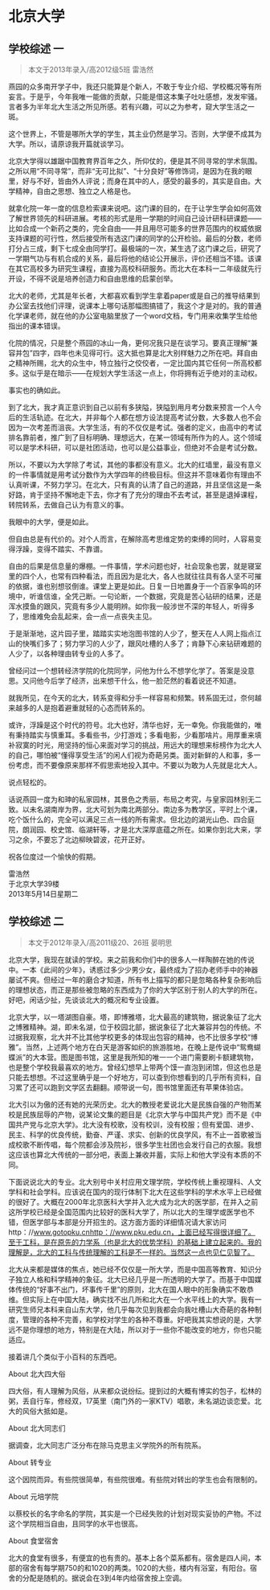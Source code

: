 # 北京大学

## 学校综述 一

> 本文于2013年录入/高2012级5班 雷浩然

燕园的众多南开学子中，我还只能算是个新人，不敢于专业介绍、学校概况等有所妄言。于是乎，今年我唯一能做的贡献，只能是借这本集子吐吐感想，发发牢骚。言者多为半年北大生活之所见所感。若有兴趣，可以之为参考，窥大学生活之一斑。

这个世界上，不管是哪所大学的学生，其主业仍然是学习。否则，大学便不成其为大学。所以，请原谅我开篇就谈学习。

北京大学得以雄踞中国教育界百年之久，所仰仗的，便是其不同寻常的学术氛围。之所以用“不同寻常”，而非“无可比拟”、“十分良好”等修饰词，是因为在我的眼里，好与不好，皆由外人评说；而身在其中的人，感受的最多的，其实是自由。大学精神，自由之思想、独立之人格是也。

就拿化院一年一度的信息检索课来说吧。这门课的目的，在于让学生学会如何高效了解世界领先的科研进展。考核的形式是用一学期的时间自己设计研科研课题——比如合成一个新药之类的，完全自由——并且用尽可能多的世界范围内的权威依据支持课题的可行性，然后接受所有选这门课的同学的公开检验。最后的分数，老师打分占三成，剩下七成全由同学打。最极端的一次，某生选了这门课之后，研究了一学期气功与有机合成的关系，最后将他的结论公开展示，评价还相当不错。该课在其它高校多为研究生课程，直接为高校科研服务。而北大在本科一二年级就先行开设，不得不说是培养创造力和自由思维的启蒙创举。

北大的老师，尤其是年长者，大都喜欢看到学生拿着paper或是自己的推导结果到办公室去找他们评理，说课本上哪句话那幅图搞错了，我这个才是对的。我的普通化学课老师，就在他的办公室电脑里放了一个word文档，专门用来收集学生给他指出的课本错误。

化院的情况，只是整个燕园的冰山一角，更何况我只是在谈学习。要真正理解“兼容并包”四字，四年也未见得可行。这大抵也算是北大别样魅力之所在吧。拜自由之精神所赐，北大的众生中，特立独行之佼佼者，一定比国内其它任何一所高校都多。这似乎是在暗示——在规划大学生活这一点上，你将拥有近乎绝对的主动权。

事实也的确如此。

到了北大，我才真正意识到自己以前有多狭隘，狭隘到用月考分数来预言一个人今后的生活轨迹。在北大，并非每个人都在想方设法提高考试分数，大多数人也不会因为一次考差而沮丧。大学生活，有的不仅仅是考试。强者的定义，由高中的考试排名靠前者，推广到了目标明确、理想远大，在某一领域有所作为的人。这个领域可以是学术科研，可以是社团活动，也可以是公益事业，但绝对不会是考试分数。

所以，不要以为大学除了考试，其他的事都没有意义。北大的红墙里，最没有意义的一件事情就是用考试分数作为大学四年的终极目标。但这并不意味着你有理由不认真听课，不努力学习。在北大，只有真的认清了自己的道路，并且坚信这是一条好路，肯于坚持不懈地走下去，你才有了充分的理由不去考试，甚至是退掉课程，转院转系，去做自己认为有意义的事。

我眼中的大学，便是如此。

但自由总是有代价的。对个人而言，在解除高考思维定势的束缚的同时，人容易变得浮躁，变得不踏实、不靠谱。

自由的后果是信息量的爆棚。一件事情，学术问题也好，社会现象也罢，就是寝室里的四个人，也常有四种看法，而且因为是北大，各人也就往往具有各人坚不可摧的依据，谁也别想驳倒谁。课堂上更是如此。日复一日地置身于一个百家争鸣的环境中，听谁信谁，全凭己断。一句论断，一个数据，究竟是苦心钻研的结果，还是浑水摸鱼的跟风，究竟有多少人能明辨。如你我一般涉世不深的年轻人，听得多了，思维难免会乱起来，会一点一点丧失主见。

于是渐渐地，这片园子里，踏踏实实地泡图书馆的人少了，整天在人人网上指点江山的快嘴们多了；努力学习的人少了，跟风吐槽的人多了；肯静下心来钻研难题的人少了，以各种理由转专业的人多了。

曾经问过一个想转经济学院的化院同学，问他为什么不想学化学了。答案是没意思。又问他今后学了经济，出来想干什么，他一脸茫然的看着说还不知道。

就我所见，在今天的北大，转系变得和分手一样容易和频繁。转系固无过，奈何越来越多的人是抱着避重就轻的心态而转系的。

或许，浮躁是这个时代的符号。北大也好，清华也好，无一幸免。你我能做的，唯有秉持踏实与慎重耳。多看些书，少打游戏；多看电影，少看那啥片。用厚重来填补寂寞的时光，用坚持的恒心来面对学习的挑战，用远大的理想来标榜作为北大人的自己，哪怕被“懂得享受生活”的闲人们视为奇葩另类。面对新鲜的人和事，多一份考虑，而不要像原来那样不假思索地投入其中。不要以为敢为人先就是北大人。

说点轻松的。

话说燕园一度为和珅的私家园林，其景色之秀丽，布局之考究，与皇家园林别无二致。以未名湖南岸为界，北大可划为南北两部分。南边多为教学区，平时上个课，吃个饭什么的，完全可以满足三点一线的所有需求。但北边的湖光山色、四合庭院，朗润园、校史馆、临湖轩等，才是北大深厚底蕴之所在。如果你到北大来，学习之余，不要忘了北边柳映碧波，花开正好。

祝各位度过一个愉快的假期。  

雷浩然  
于北京大学39楼  
2013年5月14日星期二

## 学校综述 二

> 本文于2012年录入/高2011级20、26班 晏明思

北京大学，我现在就读的学校。来之前我和你们中的很多人一样陶醉在她的传说中。一本《此间的少年》，诱惑过多少少男少女，最终成为了招办老师手中的神器屡试不爽。但经过一年的磨合才知道，所有书上描写的都只是忽略各种复杂影响后的理想状态，而正是那些被忽略的东西成为了你的大学区别于别人的大学的所在。好吧，闲话少扯，先谈谈北大的概况和专业设置。

北京大学，以一塔湖图自豪。塔，即博雅塔，北大最高的建筑物，据说象征了北大之博雅精神。湖，即未名湖，位于校园北部，据说象征了北大兼容并包的传统。不过据我观察，北大并不比其他学校更多的体现出包容的精神，也不比很多学校“博雅”。当然，上述两个地方在白天是游客如织的旅游胜地，在晚上是传说中“鸳鸯蝴蝶派”的大本营。图是图书馆，这里是我所知的唯一一个进门需要刷卡额建筑物，也是整个学校我最喜欢的地方。曾经幻想早上带两个馍一直泡到闭馆，但这也总是只能去想想。不过这里确乎是一个好地方，可以查到你想看到的几乎所有资料，自习累了还可以跑到文学区去翻翻。顺带说一句，图书馆里面还有苹果体验店。

北大引以为傲的还有她的光荣历史。北大的教授老爱说北大是民族自强的产物而某校是民族屈辱的产物，说某论文集的题目是《北京大学与中国共产党》而不是《中国共产党与北京大学》。北大没有校歌，没有校训，没有校服；但有爱国、进步、民主、科学的优良传统，勤奋、严谨、求实、创新的优良学风，有不止一首歌被当成校歌不断传唱，每个院都会涉及院衫，很多学生社团也会发行自己的衣服。我想这应该也算北大传统的一部分吧，表面上兼收并蓄，实际上和他大学没有本质的不同。

下面说说北大的专业。北大别号中关村应用文理学院，学校传统上重视理科、人文学科和社会学科。应该说在国内的现行体制下北大在这些学科的学术水平上已经做的很好了。大概在2000年北京医科大学并入北大成为北大的医学部，在并入之前这所学校已经是全国范围内比较好的医科大学了，所以北大的生理学或医学也不错，但医学部与本部是分开招生的。这方面方面的详细情况请大家访问http：//www.gotopku.cnhttp：//www.pku.edu.cn，上面已经写得很详细了。至于工科，是在原先的力学系（也是北大的优势学科）的基础上建立起来的。我的理解是，北大的工科与传统理解的工科是不一样的。当然这一点也见仁见智了。

北大从来都是媒体的焦点，她已经不仅仅是一所大学，而是中国高等教育、知识分子独立人格和科学精神的象征。北大已经几乎是一所透明的大学了。而基于中国媒体传统的“好事不出门，坏事传千里”的原则，北大在国人眼中的形象确实不敢恭维。但实际上在中国大陆，确实找不出几所和北大在一个水平线上的大学。我有一研究生师兄本科来自山东大学，他几乎每次见到我都会向我吐槽山大奇葩的各种制度，管理的各种不完善，和学校对学生的各种不尊重。好吧我其实想说的是，大学远不是你理想的地方，特别是在大陆，所以对于一些你不能改变的地方，你也只能适应。

接着讲几个类似于小百科的东西吧。

About 北大四大俗

四大俗，有人理解为风俗，从来都众说纷纭。提到过的大概有博实的包子，松林的粥，丢自行车，修经双，17英里（南门外的一家KTV）唱歌，未名湖边谈恋爱。北大的风俗大抵如是。

About 北大同志们

据调查，北大同志广泛分布在除马克思主义学院外的所有院系。

About 转专业

这个因院而异。有些院很简单，有些院很难。有些院对转出的学生也会有限制的。

About 元培学院

以蔡校长的名字命名的学院，其实是一个已经失败的计划对现实妥协的产物。不过这个学院相当自由，且同学的水平也很高。

About 食堂宿舍

北大的食堂有很多，有便宜的也有贵的。基本上各个菜系都有。宿舍是四人间，本部的宿舍有每学期750的和1020的两类。1020的大些，楼内有浴室，有阳台。宿舍的分配是随机的。据说会在3到4年内给宿舍按上空调。
